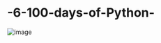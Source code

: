 # -6-100-days-of-Python-

![image](https://github.com/SKODE2/6-100-days-of-Python-/assets/139722050/0d765df3-a60b-4d37-b7c6-a4b00e20003d)
